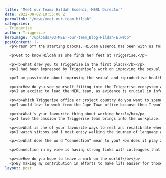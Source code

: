 ```yaml
---
title: 'Meet our Team: Hildah Essendi, MERL Director'
date: 2022-08-02 10:55:00 Z
permalink: "/news/meet-our-team-hildah"
categories:
- Triggerise
author: Triggerise
heroImage: "/uploads/03-MEET-our-team_Blog-Hildah-E.webp"
postContent: |-
  <p>Fresh off the starting blocks, Hildah Essendi has been with us for less than two months. The team had been eagerly anticipating her arrival, and she’s taken up her position at the helm of the Monitoring, Evaluation, Research and Learning (MERL) team.</p>

  <p>Get to know Hildah as she finds her feet at Triggerise.</p>

  <p><b>What drew you to Triggerise in the first place?</b></p>
  <p>I had been impressed by Triggerise’s work on improving the sexual and reproductive health of youth for years. In particular, I was intrigued by Triggerise’s use of the Tiko platform to draw young people to health service delivery points. I love that the organisation uses technology so innovatively — this is the future!</p>

  <p>I am passionate about improving the sexual and reproductive health of adolescent girls, young women, and the youth. I have previously been involved in similar work to connect youth with access to family planning, gender-based violence care and support, HIV prevention, testing, and treatment, among other services.</p>

  <p><b>How do you see yourself fitting into the Triggerise ecosystem and the work we do together?</b></p>
  <p>I am excited to lead the MERL team, as evidence is crucial in informing programming. Evidence is also important in tracking performance of interventions and in assessing whether what we’re doing is having the desired impact. I love working in evidence as I appreciate this critical role in development work. I would like to make a contribution to Triggerise’s work in order to greatly improve the health outcomes of our target audience.</p>

  <p><b>Which Triggerise office or project country do you want to spend some time in?</b></p>
  <p>I would love to work from the Cape Town office because then I would be in touch with the ongoing work in South Africa. I would also get to work closely with some of my team members who are based in Cape Town.</p>

  <p><b>What’s your favourite thing about working here?</b></p>
  <p>I love the passion the Triggerise team brings into the workplace. It is exciting to be on this team, as our efforts and commitment make an impact on the lives of the young people we serve.</p>

  <p><b>What is one of your favourite ways to rest and recalibrate when you’re not working?</b></p>
  <p>I watch sitcoms and I most enjoy walking the journey of language articulation with my toddler.</p>

  <p><b>What does the word “connection” mean to you? How does it play a role in how you interact with people?</b></p>

  <p>Connection in my view is having strong links with colleagues that help us learn, become engaged in our work, and foster loyalty. I feel that having strong ties with my team is a prerequisite to achieving our goals at Triggerise. I take time to build connections as these make interaction easier. They help me learn more about my colleagues and (hopefully) they me, and creates a bond that makes working together (almost) seamless. This has helped me enjoy my work and feel more engaged in what I do.</p>

  <p><b>How do you hope to leave a mark on the world?</b></p>
  <p>By making my contribution in efforts to make life easier for those in unfortunate circumstances. With my research and evidence skills, I aim to do my part in helping to determine the most-felt needs, tracking projects’ implementation, and assessing their impact.</p>
layout: post
---
```


